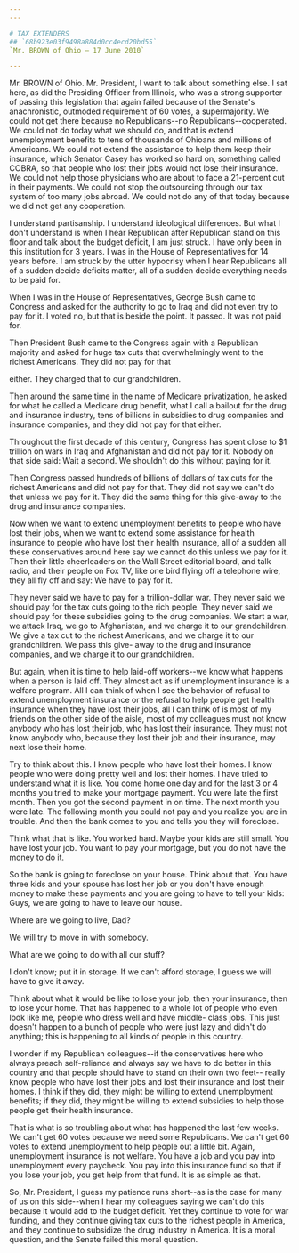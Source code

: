 ```yaml
---
---

# TAX EXTENDERS
## `68b923e03f9498a884d0cc4ecd20bd55`
`Mr. BROWN of Ohio — 17 June 2010`

---
```



Mr. BROWN of Ohio. Mr. President, I want to talk about something 
else. I sat here, as did the Presiding Officer from Illinois, who was a 
strong supporter of passing this legislation that again failed because 
of the Senate's anachronistic, outmoded requirement of 60 votes, a 
supermajority. We could not get there because no Republicans--no 
Republicans--cooperated. We could not do today what we should do, and 
that is extend unemployment benefits to tens of thousands of Ohioans 
and millions of Americans. We could not extend the assistance to help 
them keep their insurance, which Senator Casey has worked so hard on, 
something called COBRA, so that people who lost their jobs would not 
lose their insurance. We could not help those physicians who are about 
to face a 21-percent cut in their payments. We could not stop the 
outsourcing through our tax system of too many jobs abroad. We could 
not do any of that today because we did not get any cooperation.

I understand partisanship. I understand ideological differences. But 
what I don't understand is when I hear Republican after Republican 
stand on this floor and talk about the budget deficit, I am just 
struck. I have only been in this institution for 3 years. I was in the 
House of Representatives for 14 years before. I am struck by the utter 
hypocrisy when I hear Republicans all of a sudden decide deficits 
matter, all of a sudden decide everything needs to be paid for.

When I was in the House of Representatives, George Bush came to 
Congress and asked for the authority to go to Iraq and did not even try 
to pay for it. I voted no, but that is beside the point. It passed. It 
was not paid for.

Then President Bush came to the Congress again with a Republican 
majority and asked for huge tax cuts that overwhelmingly went to the 
richest Americans. They did not pay for that


either. They charged that to our grandchildren.

Then around the same time in the name of Medicare privatization, he 
asked for what he called a Medicare drug benefit, what I call a bailout 
for the drug and insurance industry, tens of billions in subsidies to 
drug companies and insurance companies, and they did not pay for that 
either.

Throughout the first decade of this century, Congress has spent close 
to $1 trillion on wars in Iraq and Afghanistan and did not pay for it. 
Nobody on that side said: Wait a second. We shouldn't do this without 
paying for it.

Then Congress passed hundreds of billions of dollars of tax cuts for 
the richest Americans and did not pay for that. They did not say we 
can't do that unless we pay for it. They did the same thing for this 
give-away to the drug and insurance companies.

Now when we want to extend unemployment benefits to people who have 
lost their jobs, when we want to extend some assistance for health 
insurance to people who have lost their health insurance, all of a 
sudden all these conservatives around here say we cannot do this unless 
we pay for it. Then their little cheerleaders on the Wall Street 
editorial board, and talk radio, and their people on Fox TV, like one 
bird flying off a telephone wire, they all fly off and say: We have to 
pay for it.

They never said we have to pay for a trillion-dollar war. They never 
said we should pay for the tax cuts going to the rich people. They 
never said we should pay for these subsidies going to the drug 
companies. We start a war, we attack Iraq, we go to Afghanistan, and we 
charge it to our grandchildren. We give a tax cut to the richest 
Americans, and we charge it to our grandchildren. We pass this give-
away to the drug and insurance companies, and we charge it to our 
grandchildren.

But again, when it is time to help laid-off workers--we know what 
happens when a person is laid off. They almost act as if unemployment 
insurance is a welfare program. All I can think of when I see the 
behavior of refusal to extend unemployment insurance or the refusal to 
help people get health insurance when they have lost their jobs, all I 
can think of is most of my friends on the other side of the aisle, most 
of my colleagues must not know anybody who has lost their job, who has 
lost their insurance. They must not know anybody who, because they lost 
their job and their insurance, may next lose their home.

Try to think about this. I know people who have lost their homes. I 
know people who were doing pretty well and lost their homes. I have 
tried to understand what it is like. You come home one day and for the 
last 3 or 4 months you tried to make your mortgage payment. You were 
late the first month. Then you got the second payment in on time. The 
next month you were late. The following month you could not pay and you 
realize you are in trouble. And then the bank comes to you and tells 
you they will foreclose.

Think what that is like. You worked hard. Maybe your kids are still 
small. You have lost your job. You want to pay your mortgage, but you 
do not have the money to do it.

So the bank is going to foreclose on your house. Think about that. 
You have three kids and your spouse has lost her job or you don't have 
enough money to make these payments and you are going to have to tell 
your kids: Guys, we are going to have to leave our house.

Where are we going to live, Dad?

We will try to move in with somebody.

What are we going to do with all our stuff?

I don't know; put it in storage. If we can't afford storage, I guess 
we will have to give it away.

Think about what it would be like to lose your job, then your 
insurance, then to lose your home. That has happened to a whole lot of 
people who even look like me, people who dress well and have middle-
class jobs. This just doesn't happen to a bunch of people who were just 
lazy and didn't do anything; this is happening to all kinds of people 
in this country.

I wonder if my Republican colleagues--if the conservatives here who 
always preach self-reliance and always say we have to do better in this 
country and that people should have to stand on their own two feet--
really know people who have lost their jobs and lost their insurance 
and lost their homes. I think if they did, they might be willing to 
extend unemployment benefits; if they did, they might be willing to 
extend subsidies to help those people get their health insurance.

That is what is so troubling about what has happened the last few 
weeks. We can't get 60 votes because we need some Republicans. We can't 
get 60 votes to extend unemployment to help people out a little bit. 
Again, unemployment insurance is not welfare. You have a job and you 
pay into unemployment every paycheck. You pay into this insurance fund 
so that if you lose your job, you get help from that fund. It is as 
simple as that.

So, Mr. President, I guess my patience runs short--as is the case for 
many of us on this side--when I hear my colleagues saying we can't do 
this because it would add to the budget deficit. Yet they continue to 
vote for war funding, and they continue giving tax cuts to the richest 
people in America, and they continue to subsidize the drug industry in 
America. It is a moral question, and the Senate failed this moral 
question.
